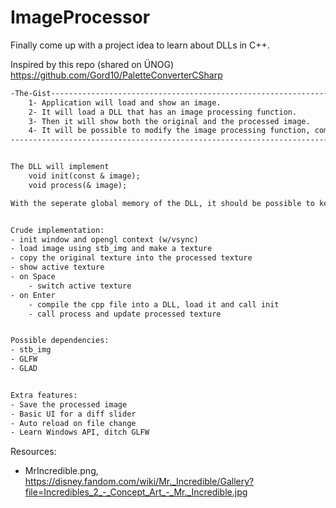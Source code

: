 # ImageProcessor

Finally come up with a project idea to learn about DLLs in C++.

Inspired by this repo (shared on ÜNOG) https://github.com/Gord10/PaletteConverterCSharp

```txt
-The-Gist------------------------------------------------------------------------------------------------
	1- Application will load and show an image.
	2- It will load a DLL that has an image processing function.
	3- Then it will show both the original and the processed image.
	4- It will be possible to modify the image processing function, complile a new DLL and goto 2
---------------------------------------------------------------------------------------------------------


The DLL will implement
	void init(const & image);
	void process(& image);

With the seperate global memory of the DLL, it should be possible to keep a persistant state between init and process calls.


Crude implementation:
- init window and opengl context (w/vsync)
- load image using stb_img and make a texture
- copy the original texture into the processed texture
- show active texture
- on Space
	- switch active texture
- on Enter
	- compile the cpp file into a DLL, load it and call init
	- call process and update processed texture


Possible dependencies:
- stb_img
- GLFW
- GLAD


Extra features:
- Save the processed image
- Basic UI for a diff slider
- Auto reload on file change
- Learn Windows API, ditch GLFW

```



Resources:
- MrIncredible.png, https://disney.fandom.com/wiki/Mr._Incredible/Gallery?file=Incredibles_2_-_Concept_Art_-_Mr._Incredible.jpg
